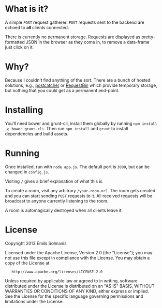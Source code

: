 # What is it?
A simple `POST` request gatherer. `POST` requests sent to the backend are echoed to **all** clients connected.

There is currently no permanent storage. Requests are displayed as pretty-formatted JSON in the browser as they come in,
to remove a data-frame just click on it.

# Why?
Because I couldn't find anything of the sort. There are a bunch of hosted solutions, e.g.,
[postcatcher](http://postcatcher.in) or [RequestBin](http://requestb.in/) which provide temporary storage, but
nothing that you could get as a permanent end-point.

# Installing
You'll need bower and grunt-cli, install them globally by running `npm install -g bower grunt-cli`.
Then run `npm install` and `grunt` to install dependencies and build assets.

# Running
Once installed, run with `node app.js`. The default port is `3000`, but can be changed in `config.js`.

Visiting `/` gives a brief explanation of what this is.

To create a room, visit any arbitrary `/your-room-url`. The room gets created and you can start sending `POST` requests
to it. All received requests will be broadcast to anyone currently listening to the room.

A room is automagically destroyed when all clients leave it.

# License

 Copyright 2013 Emils Solmanis

   Licensed under the Apache License, Version 2.0 (the "License");
   you may not use this file except in compliance with the License.
   You may obtain a copy of the License at

       http://www.apache.org/licenses/LICENSE-2.0

   Unless required by applicable law or agreed to in writing, software
   distributed under the License is distributed on an "AS IS" BASIS,
   WITHOUT WARRANTIES OR CONDITIONS OF ANY KIND, either express or implied.
   See the License for the specific language governing permissions and
   limitations under the License.